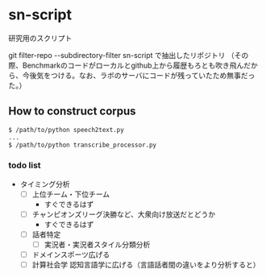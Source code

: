 # sn-script

研究用のスクリプト

git filter-repo --subdirectory-filter sn-script で抽出したリポジトリ
（その際、Benchmarkのコードがローカルとgithub上から履歴もろとも吹き飛んだから、今後気をつける。なお、ラボのサーバにコードが残っていたため無事だった。）

## How to construct corpus

```bash
$ /path/to/python speech2text.py
...
$ /path/to/python transcribe_processor.py
```

### todo list

- タイミング分析
  - [ ] 上位チーム・下位チーム
    - すぐできるはず
  - [ ] チャンピオンズリーグ決勝など、大衆向け放送だとどうか
    - すぐできるはず
  - [ ] 話者特定
    - [ ] 実況者・実況者スタイル分類分析
  - [ ] ドメインスポーツ広げる
  - [ ] 計算社会学 認知言語学に広げる（言語話者間の違いをより分析すると）
